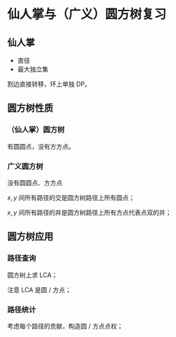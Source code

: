 # 仙人掌与（广义）圆方树复习

## 仙人掌

- 直径
- 最大独立集

割边直接转移，环上单独 DP。

## 圆方树性质

### （仙人掌）圆方树

有圆圆点，没有方方点。

### 广义圆方树

没有圆圆点、方方点

$x,y$ 间所有路径的交是圆方树路径上所有圆点；

$x,y$ 间所有路径的并是圆方树路径上所有方点代表点双的并；

## 圆方树应用

### 路径查询

圆方树上求 LCA；

注意 LCA 是圆 / 方点；

### 路径统计

考虑每个路径的贡献，构造圆 / 方点点权；

